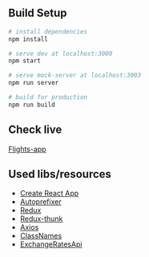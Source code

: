 ## Build Setup

``` bash
# install dependencies
npm install

# serve dev at localhost:3000
npm start

# serve mock-server at localhost:3003
npm run server

# build for production
npm run build
```

## Check live

[Flights-app](#0)

## Used libs/resources

* [Create React App](https://facebook.github.io/create-react-app/)
* [Autoprefixer](https://github.com/postcss/autoprefixer)
* [Redux](https://redux.js.org/)
* [Redux-thunk](https://github.com/reduxjs/redux-thunk)
* [Axios](https://github.com/axios/axios)
* [ClassNames](https://github.com/JedWatson/classnames)
* [ExchangeRatesApi](https://exchangeratesapi.io/)
